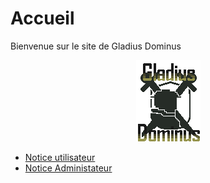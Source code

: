 # Accueil

Bienvenue sur le site de Gladius Dominus

<p align="center">
  <img src="img/logoGladius.png">
</p>


- [Notice utilisateur](userNotice.md)
- [Notice Administateur](adminNotice.md)
